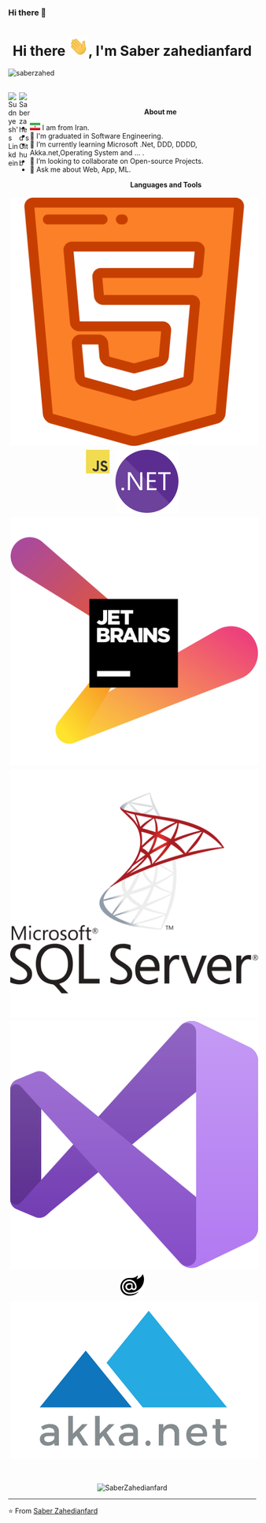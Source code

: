 ### Hi there 👋

<h1 align="center">Hi there <img src="https://github.com/saberzahed/saberzahed/blob/main/img/Hi.gif" width="40px">, I'm Saber zahedianfard</h1>
<p align="left"> <img src="https://komarev.com/ghpvc/?username=saberzahed" alt="saberzahed" /> </p>
<br />
<a href="https://linkedin.com/in/saberzahedianfard">
  <img align="left" alt="Sudnyesh's Linkdein" width="22px" src="https://cdn.jsdelivr.net/npm/simple-icons@v3/icons/linkedin.svg" />
</a>
<a href="https://github.com/saberzahed">
  <img align="left" alt="Saberzahed's Github" width="22px" src="https://cdn.jsdelivr.net/npm/simple-icons@v3/icons/github.svg" />
</a>
<br />



&nbsp;&nbsp;&nbsp;&nbsp;&nbsp;&nbsp;&nbsp;&nbsp;&nbsp;&nbsp;&nbsp;&nbsp;&nbsp;&nbsp;&nbsp;&nbsp;&nbsp;&nbsp;&nbsp;&nbsp;&nbsp;&nbsp;&nbsp;&nbsp;&nbsp;&nbsp;&nbsp;&nbsp;&nbsp;&nbsp;&nbsp;&nbsp;&nbsp;&nbsp;&nbsp;&nbsp;&nbsp;&nbsp;&nbsp;&nbsp;&nbsp;&nbsp;&nbsp;&nbsp;&nbsp;&nbsp;&nbsp;&nbsp;&nbsp;&nbsp;&nbsp;&nbsp;&nbsp;&nbsp;&nbsp;&nbsp;&nbsp;&nbsp;&nbsp;<b>About me</b> <br>
- <img src='https://github.com/saberzahed/saberzahed/blob/main/IR.svg?raw=true' width='21' height='15'> I am from Iran.
- 🔭 I'm graduated in Software Engineering.
- 🌱 I’m currently learning Microsoft .Net, DDD, DDDD, Akka.net,Operating System and ... .
- 👯 I’m looking to collaborate on Open-source Projects.
- 💬 Ask me about Web, App, ML.

&nbsp;&nbsp;&nbsp;&nbsp;&nbsp;&nbsp;&nbsp;&nbsp;&nbsp;&nbsp;&nbsp;&nbsp;&nbsp;&nbsp;&nbsp;&nbsp;&nbsp;&nbsp;&nbsp;&nbsp;&nbsp;&nbsp;&nbsp;&nbsp;&nbsp;&nbsp;&nbsp;&nbsp;&nbsp;&nbsp;&nbsp;&nbsp;&nbsp;&nbsp;&nbsp;&nbsp;&nbsp;&nbsp;&nbsp;&nbsp;&nbsp;&nbsp;&nbsp;&nbsp;&nbsp;&nbsp;&nbsp;&nbsp;&nbsp;&nbsp;&nbsp;&nbsp;&nbsp;&nbsp;&nbsp;&nbsp;&nbsp;&nbsp;&nbsp;&nbsp;&nbsp;&nbsp;&nbsp;<b>Languages and Tools</b> <br>

<p align="center">
 <img src="https://github.com/saberzahed/saberzahed/blob/main/img/html.svg" alt="html" style="vertical-align:top; margin:4px">
 <img src="https://github.com/saberzahed/saberzahed/blob/main/img/js.svg" alt="javascript" style="vertical-align:top; margin:4px">
 <img src="https://github.com/saberzahed/saberzahed/blob/main/img/dotnet.svg" alt="dotnet" style="vertical-align:top; margin:4px">
 <img src="https://github.com/saberzahed/saberzahed/blob/main/img/jetbrains.svg" alt="jetbrains" style="vertical-align:top; margin:4px">
 <img src="https://github.com/saberzahed/saberzahed/blob/main/img/sqlserver.svg" alt="sqlserver" style="vertical-align:top; margin:4px">
 <img src="https://github.com/saberzahed/saberzahed/blob/main/img/visualstudio.svg" alt="visualstudio" style="vertical-align:top; margin:4px">
 <img src="https://github.com/saberzahed/saberzahed/blob/main/img/blazor.svg" alt="blazor" style="vertical-align:top; margin:4px">
 <img src="https://github.com/saberzahed/saberzahed/blob/main/img/akka.png" alt="akka" style="vertical-align:top; margin:4px">
</p>
<br />
<p align="center"> <img src="https://github-readme-stats.vercel.app/api?username=saberzahed&show_icons=true&theme=dark" alt="SaberZahedianfard" /> 
</p>

---
⭐️ From [Saber Zahedianfard](https://github.com/saberzahed)
